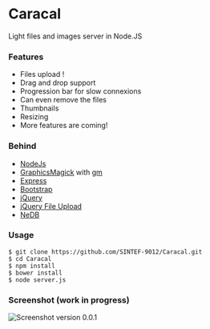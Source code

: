 Caracal
=======

Light files and images server in Node.JS

### Features

 * Files upload !
 * Drag and drop support
 * Progression bar for slow connexions
 * Can even remove the files
 * Thumbnails
 * Resizing
 * More features are coming!

### Behind

 * [NodeJs](http://nodejs.org/)
 * [GraphicsMagick](http://www.graphicsmagick.org/) with [gm](http://aheckmann.github.io/gm/)
 * [Express](http://expressjs.com/)
 * [Bootstrap](http://getbootstrap.com)
 * [jQuery](http://jquery.com)
 * [jQuery File Upload](http://blueimp.github.io/jQuery-File-Upload/)
 * [NeDB](https://github.com/louischatriot/nedb)

### Usage

```
$ git clone https://github.com/SINTEF-9012/Caracal.git
$ cd Caracal
$ npm install
$ bower install
$ node server.js
```

### Screenshot (work in progress)
![Screenshot version 0.0.1](http://i.imgur.com/vydii2e.png)
